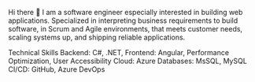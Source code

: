  Hi there 👋 I am a software engineer especially interested in building web applications. Specialized in interpreting business requirements to build software, 
 in Scrum and Agile environments, that meets customer needs, scaling systems up, and shipping reliable applications.

Technical Skills
Backend: C#, .NET, 
Frontend: Angular, Performance Optimization, User Accessibility
Cloud: Azure
Databases: MsSQL, MySQL
CI/CD: GitHub, Azure DevOps



<!--
**zino-sage/zino-sage** is a ✨ _special_ ✨ repository because its `README.md` (this file) appears on your GitHub profile.

Here are some ideas to get you started:

- 🔭 I’m currently working on ...
- 🌱 I’m currently learning ...
- 👯 I’m looking to collaborate on ...
- 🤔 I’m looking for help with ...
- 💬 Ask me about ...
- 📫 How to reach me: ...
- 😄 Pronouns: ...
- ⚡ Fun fact: ...
-->
